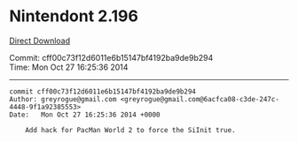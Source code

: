 # Nintendont 2.196
[Direct Download](./Nintendont.zip)

Commit: cff00c73f12d6011e6b15147bf4192ba9de9b294  
Time: Mon Oct 27 16:25:36 2014   

-----

```
commit cff00c73f12d6011e6b15147bf4192ba9de9b294
Author: greyrogue@gmail.com <greyrogue@gmail.com@6acfca08-c3de-247c-4448-9f1a92385553>
Date:   Mon Oct 27 16:25:36 2014 +0000

    Add hack for PacMan World 2 to force the SiInit true.
```
